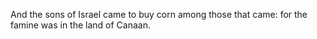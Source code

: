 And the sons of Israel came to buy corn among those that came: for the famine was in the land of Canaan.
